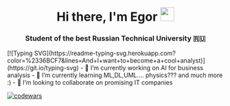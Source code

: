 <h1 align="center">Hi there, I'm Egor</a> 
<img src="https://github.com/blackcater/blackcater/raw/main/images/Hi.gif" height="32"/></h1>
<h3 align="center">Student of the best Russian Technical University 🇷🇺</h3>
[![Typing SVG](https://readme-typing-svg.herokuapp.com?color=%2336BCF7&lines=And+I+want+to+become+a+cool+analyst)](https://git.io/typing-svg)
- 🔭 I’m currently working on AI for business analysis
- 🌱 I’m currently learning ML,DL,UML.... physics??? and much more :)
- 👯 I’m looking to collaborate on promising IT companies


[![codewars](https://www.codewars.com/users/username/badges/large)](https://www.codewars.com/users/Egdem)
